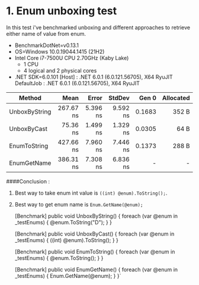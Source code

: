 # 1. Enum unboxing test

In this test i've benchmarked unboxing and different approaches to retrieve either name of value from enum.

 - BenchmarkDotNet=v0.13.1
 - OS=Windows 10.0.19044.1415 (21H2)
 - Intel Core i7-7500U CPU 2.70GHz (Kaby Lake)
   - 1 CPU
   - 4 logical and 2 physical cores
 - .NET SDK=6.0.101
[Host]     : .NET 6.0.1 (6.0.121.56705), X64 RyuJIT
DefaultJob : .NET 6.0.1 (6.0.121.56705), X64 RyuJIT


|        Method |      Mean |    Error |   StdDev |  Gen 0 | Allocated |
|-------------- |----------:|---------:|---------:|-------:|----------:|
| UnboxByString | 267.67 ns | 5.396 ns | 9.592 ns | 0.1683 |     352 B |
|   UnboxByCast |  75.36 ns | 1.499 ns | 1.329 ns | 0.0305 |      64 B |
|  EnumToString | 427.66 ns | 7.960 ns | 7.446 ns | 0.1373 |     288 B |
|   EnumGetName | 386.31 ns | 7.308 ns | 6.836 ns |      - |         - |

####Conclusion :

1. Best way to take enum int value is `((int) @enum).ToString();`.
2. Best way to get enum name is `Enum.GetName(@enum);`


    [Benchmark]
    public void UnboxByString()
    {
        foreach (var @enum in _testEnums)
        {
            @enum.ToString("D");
        }
    }

    [Benchmark]
    public void UnboxByCast()
    {
        foreach (var @enum in _testEnums)
        {
            ((int) @enum).ToString();
        }
    }

    [Benchmark]
    public void EnumToString()
    {
        foreach (var @enum in _testEnums)
        {
            @enum.ToString();
        }
    }
    
    [Benchmark]
    public void EnumGetName()
    {
        foreach (var @enum in _testEnums)
        {
            Enum.GetName(@enum);
        }
    }`